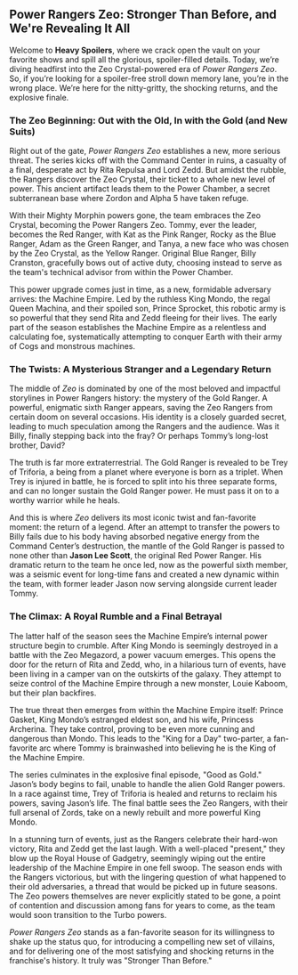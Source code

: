 ## Power Rangers Zeo: Stronger Than Before, and We're Revealing It All

Welcome to **Heavy Spoilers**, where we crack open the vault on your favorite shows and spill all the glorious, spoiler-filled details. Today, we’re diving headfirst into the Zeo Crystal-powered era of *Power Rangers Zeo*. So, if you’re looking for a spoiler-free stroll down memory lane, you’re in the wrong place. We’re here for the nitty-gritty, the shocking returns, and the explosive finale.

### The Zeo Beginning: Out with the Old, In with the Gold (and New Suits)

Right out of the gate, *Power Rangers Zeo* establishes a new, more serious threat. The series kicks off with the Command Center in ruins, a casualty of a final, desperate act by Rita Repulsa and Lord Zedd. But amidst the rubble, the Rangers discover the Zeo Crystal, their ticket to a whole new level of power. This ancient artifact leads them to the Power Chamber, a secret subterranean base where Zordon and Alpha 5 have taken refuge.

With their Mighty Morphin powers gone, the team embraces the Zeo Crystal, becoming the Power Rangers Zeo. Tommy, ever the leader, becomes the Red Ranger, with Kat as the Pink Ranger, Rocky as the Blue Ranger, Adam as the Green Ranger, and Tanya, a new face who was chosen by the Zeo Crystal, as the Yellow Ranger. Original Blue Ranger, Billy Cranston, gracefully bows out of active duty, choosing instead to serve as the team's technical advisor from within the Power Chamber.

This power upgrade comes just in time, as a new, formidable adversary arrives: the Machine Empire. Led by the ruthless King Mondo, the regal Queen Machina, and their spoiled son, Prince Sprocket, this robotic army is so powerful that they send Rita and Zedd fleeing for their lives. The early part of the season establishes the Machine Empire as a relentless and calculating foe, systematically attempting to conquer Earth with their army of Cogs and monstrous machines.

### The Twists: A Mysterious Stranger and a Legendary Return

The middle of *Zeo* is dominated by one of the most beloved and impactful storylines in Power Rangers history: the mystery of the Gold Ranger. A powerful, enigmatic sixth Ranger appears, saving the Zeo Rangers from certain doom on several occasions. His identity is a closely guarded secret, leading to much speculation among the Rangers and the audience. Was it Billy, finally stepping back into the fray? Or perhaps Tommy’s long-lost brother, David?

The truth is far more extraterrestrial. The Gold Ranger is revealed to be Trey of Triforia, a being from a planet where everyone is born as a triplet. When Trey is injured in battle, he is forced to split into his three separate forms, and can no longer sustain the Gold Ranger power. He must pass it on to a worthy warrior while he heals.

And this is where *Zeo* delivers its most iconic twist and fan-favorite moment: the return of a legend. After an attempt to transfer the powers to Billy fails due to his body having absorbed negative energy from the Command Center’s destruction, the mantle of the Gold Ranger is passed to none other than **Jason Lee Scott**, the original Red Power Ranger. His dramatic return to the team he once led, now as the powerful sixth member, was a seismic event for long-time fans and created a new dynamic within the team, with former leader Jason now serving alongside current leader Tommy.

### The Climax: A Royal Rumble and a Final Betrayal

The latter half of the season sees the Machine Empire’s internal power structure begin to crumble. After King Mondo is seemingly destroyed in a battle with the Zeo Megazord, a power vacuum emerges. This opens the door for the return of Rita and Zedd, who, in a hilarious turn of events, have been living in a camper van on the outskirts of the galaxy. They attempt to seize control of the Machine Empire through a new monster, Louie Kaboom, but their plan backfires.

The true threat then emerges from within the Machine Empire itself: Prince Gasket, King Mondo’s estranged eldest son, and his wife, Princess Archerina. They take control, proving to be even more cunning and dangerous than Mondo. This leads to the "King for a Day" two-parter, a fan-favorite arc where Tommy is brainwashed into believing he is the King of the Machine Empire.

The series culminates in the explosive final episode, "Good as Gold." Jason’s body begins to fail, unable to handle the alien Gold Ranger powers. In a race against time, Trey of Triforia is healed and returns to reclaim his powers, saving Jason’s life. The final battle sees the Zeo Rangers, with their full arsenal of Zords, take on a newly rebuilt and more powerful King Mondo.

In a stunning turn of events, just as the Rangers celebrate their hard-won victory, Rita and Zedd get the last laugh. With a well-placed "present," they blow up the Royal House of Gadgetry, seemingly wiping out the entire leadership of the Machine Empire in one fell swoop. The season ends with the Rangers victorious, but with the lingering question of what happened to their old adversaries, a thread that would be picked up in future seasons. The Zeo powers themselves are never explicitly stated to be gone, a point of contention and discussion among fans for years to come, as the team would soon transition to the Turbo powers.

*Power Rangers Zeo* stands as a fan-favorite season for its willingness to shake up the status quo, for introducing a compelling new set of villains, and for delivering one of the most satisfying and shocking returns in the franchise's history. It truly was "Stronger Than Before."